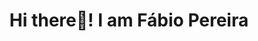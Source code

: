<h1 align="center">Hi there👋! I am Fábio Pereira</h1>
<!--
**fbiopereira/fbiopereira** is a ✨ _special_ ✨ repository because its `README.md` (this file) appears on your GitHub profile.

Here are some ideas to get you started:
-->

- 🔭 I’m currently working for Via Hub as Principal Software Engineer at Logistics Area 
- 🌱 I’m currently learning GoLang and Service Mesh with Istio
- 💬 Ask me about Life, The Universe and Everything
- 📫 How to reach me: [...](https://www.linkedin.com/in/fbiopereira/)

https://github-readme-stats.vercel.app/api?username=fbiopereira

